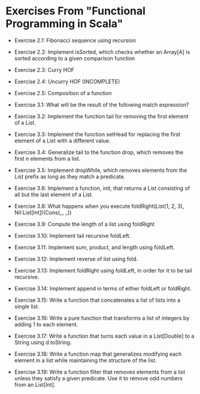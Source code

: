 # Exercises From "Functional Programming in Scala"

* Exercise 2.1: Fibonacci sequence using recursion
* Exercise 2.2: Implement isSorted, which checks whether an Array[A] is sorted according to a given comparison function
* Exercise 2.3: Curry HOF
* Exercise 2.4: Uncurry HOF (INCOMPLETE)
* Exercise 2.5: Composition of a function

* Exercise 3.1: What will be the result of the following match expression?
* Exercise 3.2: Implement the function tail for removing the first element of a List.
* Exercise 3.3: Implement the function setHead for
                replacing the first element of a List with a different value.
* Exercise 3.4: Generalize tail to the function drop, which removes the first n elements from a list.
* Exercise 3.5: Implement dropWhile, which removes elements from the List prefix as long as they match a predicate.
* Exercise 3.6: Implement a function, init, that returns a List consisting of all but the last element of a List.
* Exercise 3.8: What happens when you execute foldRight(List(1, 2, 3), Nil:List[Int])(Cons(_, _))
* Exercise 3.9: Compute the length of a list using foldRight
* Exercise 3.10: Implement tail recursive foldLeft.
* Exercise 3.11: Implement sum, product, and length using foldLeft.
* Exercise 3.12: Implement reverse of list using fold.
* Exercise 3.13: Implement foldRight using foldLeft, in order for it to be tail recursive.
* Exercise 3.14: Implement append in terms of either foldLeft or foldRight.
* Exercise 3.15: Write a function that concatenates a list of lists into a single list.
* Exercise 3.16: Write a pure function that transforms a list of integers by adding 1 to each element.
* Exercise 3.17: Write a function that turns each value in a List[Double] to a String using d.toString.
* Exercise 3.18: Write a function map that generalizes modifying each element in a list while maintaining the structure of the list.
* Exercise 3.19: Write a function filter that removes elements from a list unless they satisfy a given predicate. Use it to remove odd numbers from an List[Int].